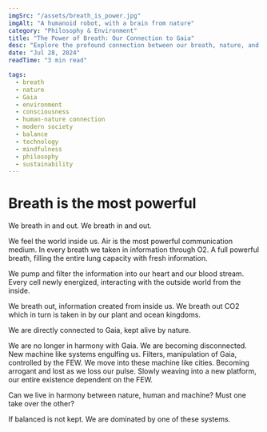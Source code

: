 ```yaml
---
imgSrc: "/assets/breath_is_power.jpg"
imgAlt: "A humanoid robot, with a brain from nature"
category: "Philosophy & Environment"
title: "The Power of Breath: Our Connection to Gaia"
desc: "Explore the profound connection between our breath, nature, and the challenges of modern existence in a world increasingly dominated by artificial systems."
date: "Jul 28, 2024"
readTime: "3 min read"

tags:
  - breath
  - nature
  - Gaia
  - environment
  - consciousness
  - human-nature connection
  - modern society
  - balance
  - technology
  - mindfulness
  - philosophy
  - sustainability
---
```


# Breath is the most powerful

We breath in and out. We breath in and out.

We feel the world inside us. Air is the most powerful communication medium. In every breath we taken in information through O2. A full powerful breath, filling the entire lung capacity with fresh information.

We pump and filter the information into our heart and our blood stream.
Every cell newly energized, interacting with the outside world from the inside.

We breath out, information created from inside us. We breath out CO2 which in turn is taken in by our plant and ocean kingdoms.

We are directly connected to Gaia, kept alive by nature.

We are no longer in harmony with Gaia. We are becoming disconnected. New machine like systems engulfing us. Filters, manipulation of Gaia, controlled by the FEW. We move into these machine like cities. Becoming arrogant and lost as we loss our pulse. Slowly weaving into a new platform, our entire existence dependent on the FEW.

Can we live in harmony between nature, human and machine? Must one take over the other?

If balanced is not kept. We are dominated by one of these systems.